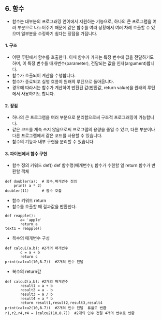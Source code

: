 ## 6. 함수

* 함수는 대부분의 프로그래밍 언어에서 지원하는 기능으로, 하나의 큰 프로그램을 여러 부분으로 나누어주기 때문에 같은 함수를 여러 상황에서 여러 차례 호출할 수 있으며 일부분을 수정하기 쉽다는 장점을 가집니다.  

#### 1. 구조 
* 어떤 루틴에서 함수를 호출한다. 이때 함수가 가지는 특정 변수에 값을 전달하기도 하며, 이 특정 변수를 매개변수(parameter), 전달되는 값을 인자(argument)합니다.
* 함수가 호출되어 계산을 수행합니다.
* 함수가 종료되고 실행 흐름이 원래의 루틴으로 돌아옵니다.
*  경우에 따라서는 함수가 계산하여 반환된 값(반환값, return value)을 원래의 루틴에서 사용하기도 합니다. 
#### 2. 장점 
* 하나의 큰 프로그램을 여러 부분으로 분리함으로써 구조적 프로그래밍이 가능합니다.
* 같은 코드를 계속 쓰지 않음으로써 프로그램의 용량을 줄일 수 있고, 다른 부분이나 다른 프로그램에서 같은 코드를 사용할 수 있습니다.
* 함수의 기능과 내부 구현을 분리할 수 있습니다.
#### 3. 파이썬에서 함수 구현
* 함수 정의 키워드 def()
       def 함수명(매개변수);
              함수가 수핸할 일
              return 함수가 반환할 객체
```
def doubler(a):  # 함수,매개변수 정의
    print( a * 2)
doubler(11)      # 함수 호출
```
* 함수 키워드 return 
* 함수를 호출할 때 결과값을 반환한다.
            
```
def reapple():
       a= 'apple'
       return a
text1 = reapple()

```
* 복수의 매개변수 구성 
```
def calcu1(a,b): #2개의 매개변수
       c = a + b 
       return c
print(calcu1(10,8.7))  #2개의 인수 전달     
```
* 복수의 return값
```
def calcu2(a,b): #2개의 매개변수
       result1 = a + b 
       result2 = a - b 
       result3 = a / b 
       result4 = a * b 
       return result1,result2,result3,result4
print(calcu2(10,8.7))  #2개의 인수 전달  튜플로 반환   
r1,r2,r4,r4 = (calcu2(10,8.7))  #2개의 인수 전달 4개의 변수로 반환  
```

